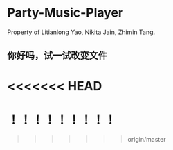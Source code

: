 # Party-Music-Player
Property of Litianlong Yao, Nikita Jain, Zhimin Tang.


## 你好吗，试一试改变文件
<<<<<<< HEAD
=======
！！！！！！！！！
=======

>>>>>>> origin/master
